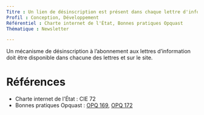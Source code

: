 ```yaml
---
Titre : Un lien de désinscription est présent dans chaque lettre d'information. La désinscription à chaque lettre d'information est également possible depuis le site.
Profil : Conception, Développement
Référentiel : Charte internet de l'État, Bonnes pratiques Opquast
Thématique : Newsletter

---
```

Un mécanisme de désinscription à l’abonnement aux lettres d’information doit être disponible dans chacune des lettres et sur le site.

# Références

* Charte internet de l'État : CIE 72
* Bonnes pratiques Opquast : [OPQ 169](https://checklists.opquast.com/fr/qualiteweb/un-lien-de-desinscription-est-present-dans-chaque-newsletter), [OPQ 172](https://checklists.opquast.com/fr/qualiteweb/la-desinscription-aux-newsletters-est-possible-depuis-le-site)

